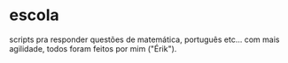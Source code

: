 # escola
scripts pra responder questões de matemática, português etc... com mais agilidade, todos foram feitos por mim ("Érik").
